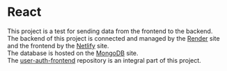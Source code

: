 # React

This project is a test for sending data from the frontend to the backend.
<br>
The backend of this project is connected and managed by the [Render](https://www.render.com/) site
<br>
and the frontend by the [Netlify](https://www.netlify.com/) site. 
<br>
The database is hosted on the [MongoDB](https://www.mongodb.com/) site. 
<br>
The [user-auth-frontend](https://github.com/stecavalli/user-auth-frontend) repository is an integral part of this project.

